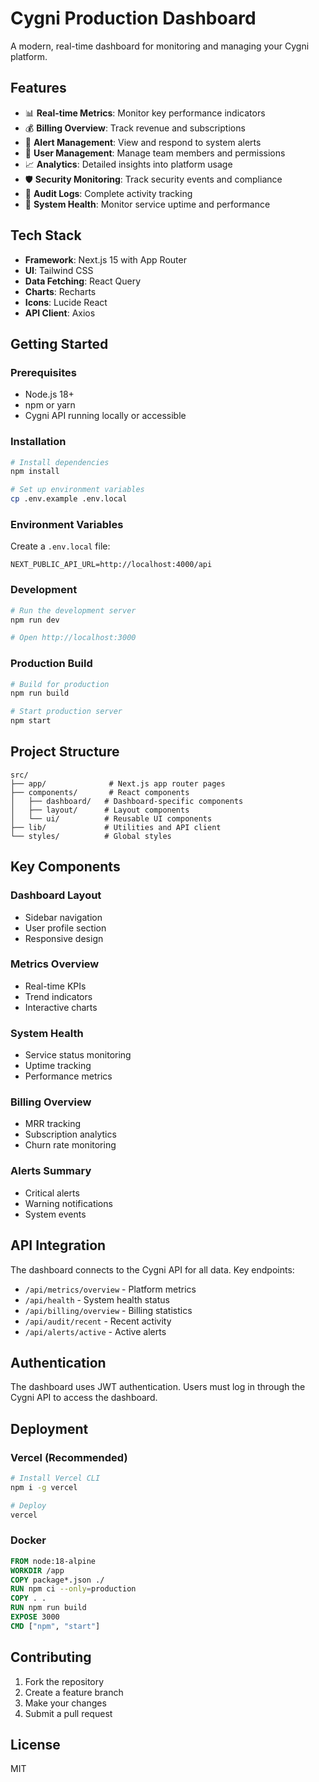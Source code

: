 # Cygni Production Dashboard

A modern, real-time dashboard for monitoring and managing your Cygni platform.

## Features

- 📊 **Real-time Metrics**: Monitor key performance indicators
- 💰 **Billing Overview**: Track revenue and subscriptions
- 🚨 **Alert Management**: View and respond to system alerts
- 👥 **User Management**: Manage team members and permissions
- 📈 **Analytics**: Detailed insights into platform usage
- 🛡️ **Security Monitoring**: Track security events and compliance
- 📝 **Audit Logs**: Complete activity tracking
- 🔧 **System Health**: Monitor service uptime and performance

## Tech Stack

- **Framework**: Next.js 15 with App Router
- **UI**: Tailwind CSS
- **Data Fetching**: React Query
- **Charts**: Recharts
- **Icons**: Lucide React
- **API Client**: Axios

## Getting Started

### Prerequisites

- Node.js 18+
- npm or yarn
- Cygni API running locally or accessible

### Installation

```bash
# Install dependencies
npm install

# Set up environment variables
cp .env.example .env.local
```

### Environment Variables

Create a `.env.local` file:

```env
NEXT_PUBLIC_API_URL=http://localhost:4000/api
```

### Development

```bash
# Run the development server
npm run dev

# Open http://localhost:3000
```

### Production Build

```bash
# Build for production
npm run build

# Start production server
npm start
```

## Project Structure

```
src/
├── app/              # Next.js app router pages
├── components/       # React components
│   ├── dashboard/   # Dashboard-specific components
│   ├── layout/      # Layout components
│   └── ui/          # Reusable UI components
├── lib/             # Utilities and API client
└── styles/          # Global styles
```

## Key Components

### Dashboard Layout
- Sidebar navigation
- User profile section
- Responsive design

### Metrics Overview
- Real-time KPIs
- Trend indicators
- Interactive charts

### System Health
- Service status monitoring
- Uptime tracking
- Performance metrics

### Billing Overview
- MRR tracking
- Subscription analytics
- Churn rate monitoring

### Alerts Summary
- Critical alerts
- Warning notifications
- System events

## API Integration

The dashboard connects to the Cygni API for all data. Key endpoints:

- `/api/metrics/overview` - Platform metrics
- `/api/health` - System health status
- `/api/billing/overview` - Billing statistics
- `/api/audit/recent` - Recent activity
- `/api/alerts/active` - Active alerts

## Authentication

The dashboard uses JWT authentication. Users must log in through the Cygni API to access the dashboard.

## Deployment

### Vercel (Recommended)

```bash
# Install Vercel CLI
npm i -g vercel

# Deploy
vercel
```

### Docker

```dockerfile
FROM node:18-alpine
WORKDIR /app
COPY package*.json ./
RUN npm ci --only=production
COPY . .
RUN npm run build
EXPOSE 3000
CMD ["npm", "start"]
```

## Contributing

1. Fork the repository
2. Create a feature branch
3. Make your changes
4. Submit a pull request

## License

MIT